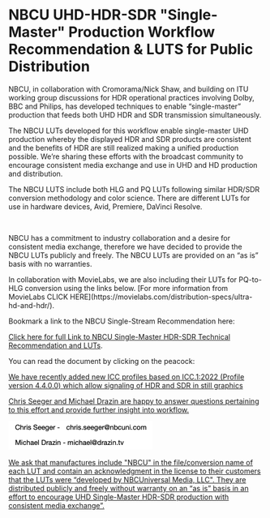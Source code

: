 # NBCU UHD-HDR-SDR "Single-Master" Production Workflow Recommendation & LUTS for Public Distribution

<p>NBCU, in collaboration with Cromorama/Nick Shaw, and building on ITU working group discussions for HDR operational practices involving Dolby, BBC and Philips, has developed techniques to enable “single-master” production that feeds both UHD HDR and SDR transmission simultaneously.</p>
 
<p>The NBCU LUTs developed for this workflow enable single-master UHD production whereby the displayed HDR and SDR products are consistent and the benefits of HDR are still realized making a unified production possible. We’re sharing these efforts with the broadcast community to encourage consistent media exchange and use in UHD and HD production and distribution.</p>
 
<p>The NBCU LUTS include both HLG and PQ LUTs following similar HDR/SDR conversion methodology and color science. There are different LUTs for use in hardware devices, Avid, Premiere, DaVinci Resolve.</p>
  
<p>NBCU has a commitment to industry collaboration and a desire for consistent media exchange, therefore we have decided to provide the NBCU LUTs publicly and freely. The NBCU LUTs are provided on an “as is” basis with no warranties.</p>

<p>In collaboration with MovieLabs, we are also including their LUTs for PQ-to-HLG conversion using the links below.  [For more information from MovieLabs CLICK HERE](https://movielabs.com/distribution-specs/ultra-hd-and-hdr/).</p>
  
<p>Bookmark a link to the NBCU Single-Stream Recommendation here:</p>   

[Click here for full Link to NBCU Single-Master HDR-SDR Technical Recommendation and LUTs](https://github.com/digitaltvguy/NBCUniversal-UHD-HDR-SDR-Single-Master-Production-Workflow-Recommendation-LUTs).  

<p>You can read the document by clicking on the peacock: <a href="https://www.dropbox.com/s/xihqzwdkuizq7v0/NBCU%20Single-Master%20UHD-HDR-SDR%20Production-Distribution%20and%20LUTs.pdf" </p>


<p>We have recently added new ICC profiles based on ICC.1:2022 (Profile version 4.4.0.0) which allow signaling of HDR and SDR in still graphics</p>

<p>Chris Seeger and Michael Drazin are happy to answer questions pertaining to this effort and provide further insight into workflow.</p>

![Email](sig.png)

  
<p>We ask that manufactures include "NBCU" in the file/conversion name of each LUT and contain an acknowledgment in the license to their customers that the LUTs were “developed by NBCUniversal Media, LLC".  They are distributed publicly and freely without warranty on an “as is” basis in an effort to encourage UHD Single-Master HDR-SDR production with consistent media exchange”.</p>
